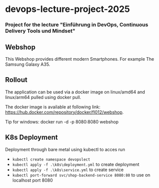 # devops-lecture-project-2025

### Project for the lecture "Einführung in DevOps, Continuous Delivery Tools und Mindset"

## Webshop
This Webshop provides different modern Smartphones. For example The Samsung Galaxy A35.


## Rollout
The application can be used via a docker image on linux/amd64 and linux/arm64 pulled using
docker pull.

The docker image is available at following link: https://hub.docker.com/repository/docker/fl012/webshop.

Tip for windows: docker run -d -p 8080:8080 webshop

## K8s Deployment

Deployment through bare metal using kubectl
to acces run 
- ``kubectl create namespace devopslect``
- ``kubectl apply -f .\k8s\deployment.yml`` to create deployment
- ``kubectl apply -f .\k8s\service.yml`` to create service 
- `kubectl port-forward svc/shop-backend-service 8080:80` to use on localhost port 8080